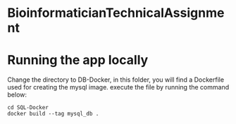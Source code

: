 # BioinformaticianTechnicalAssignment

# Running the app locally

Change the directory to DB-Docker, in this folder, you will find a Dockerfile used for creating the mysql image. execute the file by running the command below:

```
cd SQL-Docker
docker build --tag mysql_db .
```